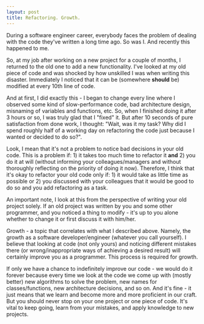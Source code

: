 ```yaml
---
layout: post
title: Refactoring. Growth.
---
```


During a software engineer career, everybody faces the problem of dealing with the code they've written a long time ago. So was I. And recently this happened to me. 

So, at my job after working on a new project for a couple of months, I returned to the old one to add a new functionality. I've looked at my old piece of code and was shocked by how unskilled I was when writing this disaster. Immediately I noticed that it can be (somewhere
**should** be) modified at every 10th line of code. 

And at first, I did exactly this - I began to change every line where I observed some kind of slow-performance code, bad architecture
design, misnaming of variables and functions, etc. So, when I finished doing it after 3 hours or so, I was truly glad that I "fixed" it.
But after 10 seconds of pure satisfaction from done work, I thought: "Wait, was it my task? Why did I spend roughly half of a working day
on refactoring the code just because I wanted or decided to do so?".

Look, I mean that it's not a problem to notice bad decisions in your old code. This is a problem if: 1) it takes too much time to 
refactor it **and** 2) you do it at will (without informing your colleagues/managers and without thoroughly reflecting on the priority of 
doing it now). Therefore, I think that it's okay to refactor your old code only if: 1) it would take as little time as possible or 2) you
discussed with your colleagues that it would be good to do so and you add refactoring as a task.

An important note, I look at this from the perspective of writing your old project solely. If an old project was written by you and some
other programmer, and you noticed a thing to modify - it's up to you alone whether to change it or first discuss it with him/her.

Growth - a topic that correlates with what I described above. Namely, the growth as a software developer/engineer (whatever you call
yourself). I believe that looking at code (not only yours) and noticing different mistakes there (or wrong/inappropriate ways of 
achieving a desired result) will certainly improve you as a programmer. This process is required for growth.

If only we have a chance to indefinitely improve our code - we would do it forever because every time we look at the code we come up with
(mostly better) new algorithms to solve the problem, new names for classes/functions, new architecture decisions, and so on. And it's
fine - it just means that we learn and become more and more proficient in our craft. But you should never stop on your one project or one
piece of code. It's vital to keep going, learn from your mistakes, and apply knowledge to new projects.
